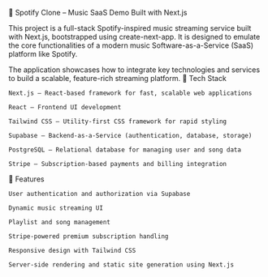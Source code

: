 🎵 Spotify Clone – Music SaaS Demo Built with Next.js

This project is a full-stack Spotify-inspired music streaming service built with Next.js, bootstrapped using create-next-app. It is designed to emulate the core functionalities of a modern music Software-as-a-Service (SaaS) platform like Spotify.

The application showcases how to integrate key technologies and services to build a scalable, feature-rich streaming platform.
🔧 Tech Stack

    Next.js – React-based framework for fast, scalable web applications

    React – Frontend UI development

    Tailwind CSS – Utility-first CSS framework for rapid styling

    Supabase – Backend-as-a-Service (authentication, database, storage)

    PostgreSQL – Relational database for managing user and song data

    Stripe – Subscription-based payments and billing integration

🚀 Features

    User authentication and authorization via Supabase

    Dynamic music streaming UI

    Playlist and song management

    Stripe-powered premium subscription handling

    Responsive design with Tailwind CSS

    Server-side rendering and static site generation using Next.js
